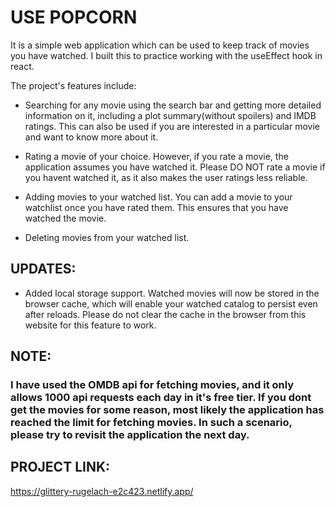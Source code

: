 # USE POPCORN

It is a simple web application which can be used to keep track of movies you have watched. I built this to practice working with the useEffect hook in react.

The project's features include:

- Searching for any movie using the search bar and getting more detailed information on it, including a plot summary(without spoilers) and IMDB ratings. This can also be used if you are interested in a particular movie and want to know more about it.

- Rating a movie of your choice. However, if you rate a movie, the application assumes you have watched it. Please DO NOT rate a movie if you havent watched it, as it also makes the user ratings less reliable.

- Adding movies to your watched list. You can add a movie to your watchlist once you have rated them. This ensures that you have watched the movie.

- Deleting movies from your watched list.

## UPDATES:

- Added local storage support. Watched movies will now be stored in the browser cache, which will enable your watched catalog to persist even after reloads. Please do not clear the cache in the browser from this website for this feature to work.

## NOTE:

### I have used the OMDB api for fetching movies, and it only allows 1000 api requests each day in it's free tier. If you dont get the movies for some reason, most likely the application has reached the limit for fetching movies. In such a scenario, please try to revisit the application the next day.

## PROJECT LINK:

https://glittery-rugelach-e2c423.netlify.app/

